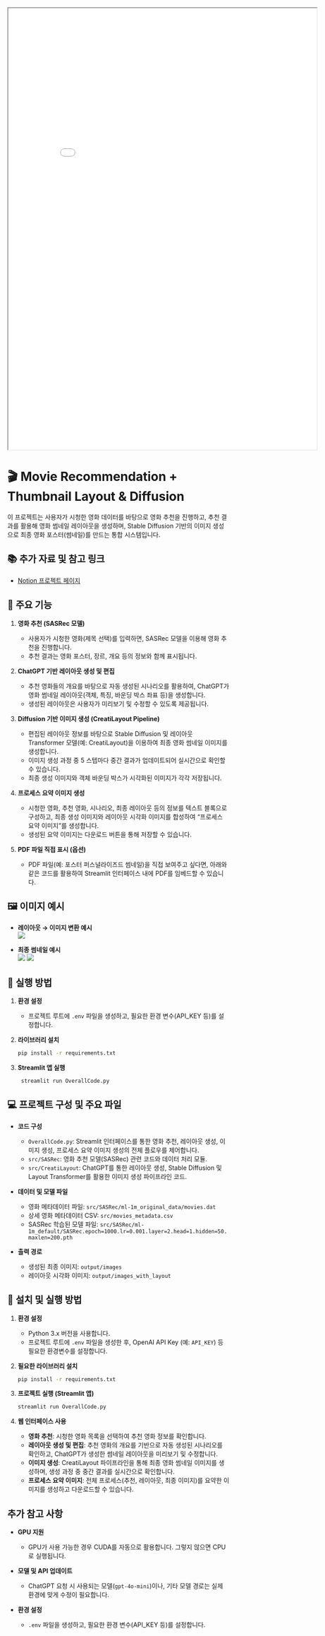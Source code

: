 <iframe src="./images/Poster_Personalized_Thumbnail.pdf" width="700" height="1000"></iframe>

# 🎬 Movie Recommendation + Thumbnail Layout & Diffusion

이 프로젝트는 사용자가 시청한 영화 데이터를 바탕으로 영화 추천을 진행하고, 추천 결과를 활용해 영화 썸네일 레이아웃을 생성하며, Stable Diffusion 기반의 이미지 생성으로 최종 영화 포스터(썸네일)를 만드는 통합 시스템입니다.

## 📚 추가 자료 및 참고 링크
- [Notion 프로젝트 페이지](https://www.notion.so/naye971012/Personalized-Thumnail-389d50b79edf41c9a059e38a79b40994)


## 🚀 주요 기능

1. **영화 추천 (SASRec 모델)**
   - 사용자가 시청한 영화(제목 선택)를 입력하면, SASRec 모델을 이용해 영화 추천을 진행합니다.
   - 추천 결과는 영화 포스터, 장르, 개요 등의 정보와 함께 표시됩니다.

2. **ChatGPT 기반 레이아웃 생성 및 편집**
   - 추천 영화들의 개요를 바탕으로 자동 생성된 시나리오를 활용하여, ChatGPT가 영화 썸네일 레이아웃(객체, 특징, 바운딩 박스 좌표 등)을 생성합니다.
   - 생성된 레이아웃은 사용자가 미리보기 및 수정할 수 있도록 제공됩니다.

3. **Diffusion 기반 이미지 생성 (CreatiLayout Pipeline)**
   - 편집된 레이아웃 정보를 바탕으로 Stable Diffusion 및 레이아웃 Transformer 모델(예: CreatiLayout)을 이용하여 최종 영화 썸네일 이미지를 생성합니다.
   - 이미지 생성 과정 중 5 스텝마다 중간 결과가 업데이트되어 실시간으로 확인할 수 있습니다.
   - 최종 생성 이미지와 객체 바운딩 박스가 시각화된 이미지가 각각 저장됩니다.

4. **프로세스 요약 이미지 생성**
   - 시청한 영화, 추천 영화, 시나리오, 최종 레이아웃 등의 정보를 텍스트 블록으로 구성하고, 최종 생성 이미지와 레이아웃 시각화 이미지를 합성하여 “프로세스 요약 이미지”를 생성합니다.
   - 생성된 요약 이미지는 다운로드 버튼을 통해 저장할 수 있습니다.

5. **PDF 파일 직접 표시 (옵션)**
   - PDF 파일(예: 포스터 퍼스널라이즈드 썸네일)을 직접 보여주고 싶다면, 아래와 같은 코드를 활용하여 Streamlit 인터페이스 내에 PDF를 임베드할 수 있습니다.


## 🖼️ 이미지 예시

- **레이아웃 → 이미지 변환 예시**  
  ![](images/example_layout2image.png)

- **최종 썸네일 예시**  
  ![](images/output_example.png)
  ![](images/output_example2.png)


## 🔧 실행 방법

1. **환경 설정**  
   - 프로젝트 루트에 `.env` 파일을 생성하고, 필요한 환경 변수(API_KEY 등)를 설정합니다.

2. **라이브러리 설치**  
   ```bash
   pip install -r requirements.txt
   ```
3. **Streamlit 앱 실행**
   ```bash
    streamlit run OverallCode.py
   ```

## 💻 프로젝트 구성 및 주요 파일

- **코드 구성**
  - `OverallCode.py`: Streamlit 인터페이스를 통한 영화 추천, 레이아웃 생성, 이미지 생성, 프로세스 요약 이미지 생성의 전체 플로우를 제어합니다.
  - `src/SASRec`: 영화 추천 모델(SASRec) 관련 코드와 데이터 처리 모듈.
  - `src/CreatiLayout`: ChatGPT를 통한 레이아웃 생성, Stable Diffusion 및 Layout Transformer를 활용한 이미지 생성 파이프라인 코드.
  
- **데이터 및 모델 파일**
  - 영화 메타데이터 파일: `src/SASRec/ml-1m_original_data/movies.dat`
  - 상세 영화 메타데이터 CSV: `src/movies_metadata.csv`
  - SASRec 학습된 모델 파일: `src/SASRec/ml-1m_default/SASRec.epoch=1000.lr=0.001.layer=2.head=1.hidden=50.maxlen=200.pth`
  
- **출력 경로**
  - 생성된 최종 이미지: `output/images`
  - 레이아웃 시각화 이미지: `output/images_with_layout`


## 📁 설치 및 실행 방법

1. **환경 설정**
   - Python 3.x 버전을 사용합니다.
   - 프로젝트 루트에 `.env` 파일을 생성한 후, OpenAI API Key (예: `API_KEY`) 등 필요한 환경변수를 설정합니다.

2. **필요한 라이브러리 설치**
   ```bash
   pip install -r requirements.txt
   ```

3. **프로젝트 실행 (Streamlit 앱)**
   ```bash
   streamlit run OverallCode.py
   ```

4. **웹 인터페이스 사용**
   - **영화 추천**: 시청한 영화 목록을 선택하여 추천 영화 정보를 확인합니다.
   - **레이아웃 생성 및 편집**: 추천 영화의 개요를 기반으로 자동 생성된 시나리오를 확인하고, ChatGPT가 생성한 썸네일 레이아웃을 미리보기 및 수정합니다.
   - **이미지 생성**: CreatiLayout 파이프라인을 통해 최종 영화 썸네일 이미지를 생성하며, 생성 과정 중 중간 결과를 실시간으로 확인합니다.
   - **프로세스 요약 이미지**: 전체 프로세스(추천, 레이아웃, 최종 이미지)를 요약한 이미지를 생성하고 다운로드할 수 있습니다.


## 추가 참고 사항

- **GPU 지원**
  - GPU가 사용 가능한 경우 CUDA를 자동으로 활용합니다. 그렇지 않으면 CPU로 실행됩니다.
  
- **모델 및 API 업데이트**
  - ChatGPT 요청 시 사용되는 모델(`gpt-4o-mini`)이나, 기타 모델 경로는 실제 환경에 맞게 수정이 필요합니다.
  
- **환경 설정**  
  - `.env` 파일을 생성하고, 필요한 환경 변수(API_KEY 등)를 설정합니다.
